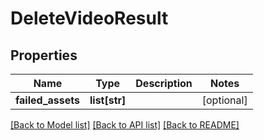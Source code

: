 # DeleteVideoResult

## Properties
Name | Type | Description | Notes
------------ | ------------- | ------------- | -------------
**failed_assets** | **list[str]** |  | [optional] 

[[Back to Model list]](../README.md#documentation-for-models) [[Back to API list]](../README.md#documentation-for-api-endpoints) [[Back to README]](../README.md)

